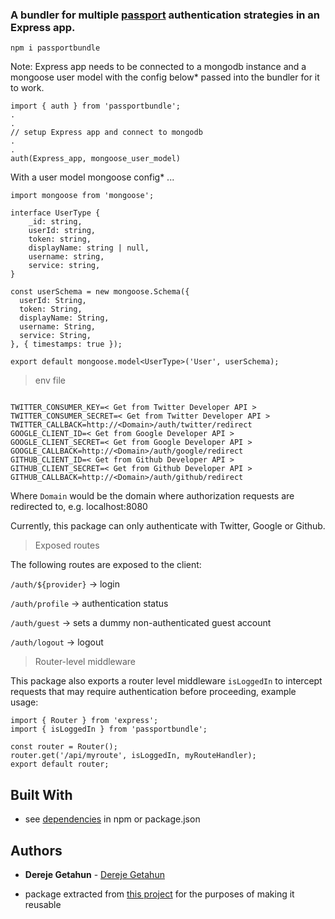 ### A bundler for multiple [passport](https://www.passportjs.org/) authentication strategies in an Express app.

```
npm i passportbundle
```

Note: Express app needs to be connected to a mongodb instance and a mongoose user model with the config below*
passed into the bundler for it to work.

```
import { auth } from 'passportbundle';
.
.
// setup Express app and connect to mongodb
.
.
auth(Express_app, mongoose_user_model)
```

With a user model mongoose config* ...

```
import mongoose from 'mongoose';

interface UserType {
    _id: string,
    userId: string,
    token: string,
    displayName: string | null,
    username: string,
    service: string,
}

const userSchema = new mongoose.Schema({
  userId: String,
  token: String,
  displayName: String,
  username: String,
  service: String,
}, { timestamps: true });

export default mongoose.model<UserType>('User', userSchema);
```

>env file
```

TWITTER_CONSUMER_KEY=< Get from Twitter Developer API >
TWITTER_CONSUMER_SECRET=< Get from Twitter Developer API >
TWITTER_CALLBACK=http://<Domain>/auth/twitter/redirect
GOOGLE_CLIENT_ID=< Get from Google Developer API >
GOOGLE_CLIENT_SECRET=< Get from Google Developer API >
GOOGLE_CALLBACK=http://<Domain>/auth/google/redirect
GITHUB_CLIENT_ID=< Get from Github Developer API >
GITHUB_CLIENT_SECRET=< Get from Github Developer API >
GITHUB_CALLBACK=http://<Domain>/auth/github/redirect
```
Where `Domain` would be the domain where authorization requests are redirected to, e.g. localhost:8080

Currently, this package can only authenticate with Twitter, Google or Github.

>Exposed routes

The following routes are exposed to the client:

`/auth/${provider}` -> login

`/auth/profile` -> authentication status

`/auth/guest` -> sets a dummy non-authenticated guest account

`/auth/logout` -> logout

>Router-level middleware

This package also exports a router level middleware `isLoggedIn` to intercept requests that may require authentication before proceeding, example usage: 

```
import { Router } from 'express';
import { isLoggedIn } from 'passportbundle';

const router = Router();
router.get('/api/myroute', isLoggedIn, myRouteHandler);
export default router;
```

## Built With

* see [dependencies](https://www.npmjs.com/package/passportbundle?activeTab=dependencies) in npm or package.json

## Authors

* **Dereje Getahun** - [Dereje Getahun](https://github.com/Dereje1)

* package extracted from [this project](https://github.com/Dereje1/Pinterest-Clone) for the purposes of making it reusable